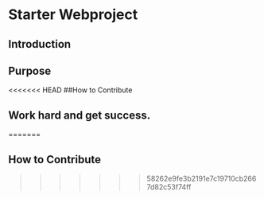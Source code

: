 # Starter Webproject

## Introduction

## Purpose

<<<<<<< HEAD
##How to Contribute

## Work hard and get success.
=======
## How to Contribute
>>>>>>> 58262e9fe3b2191e7c19710cb2667d82c53f74ff
